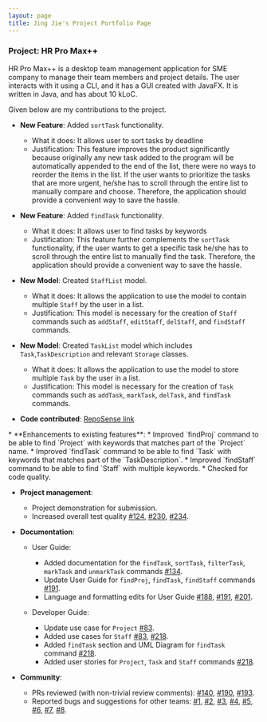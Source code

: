 ```yaml
---
layout: page
title: Jing Jie's Project Portfolio Page
---
```


### Project: HR Pro Max++

HR Pro Max++ is a desktop team management application for SME company to manage their team members and project details.
The user interacts with it using a CLI, and it has a GUI created with JavaFX.
It is written in Java, and has about 10 kLoC.

Given below are my contributions to the project.

* **New Feature**: Added `sortTask` functionality.
  * What it does: It allows user to sort tasks by deadline
  * Justification: This feature improves the product significantly because originally any new task added to the program will
  be automatically appended to the end of the list, there were no ways to reorder the items in the list. If the user wants
  to prioritize the tasks that are more urgent, he/she has to scroll through the entire list to manually compare and choose.
  Therefore, the application should provide a convenient way to save the hassle.

* **New Feature**: Added `findTask` functionality.
  * What it does: It allows user to find tasks by keywords
  * Justification: This feature further complements the `sortTask` functionality, if the user wants to get a specific task
  he/she has to scroll through the entire list to manually find the task. Therefore, the application should provide a
  convenient way to save the hassle.

* **New Model**: Created `StaffList` model.
  * What it does: It allows the application to use the model to contain multiple `Staff` by the user in a list.
  * Justification: This model is necessary for the creation of `Staff` commands such as `addStaff`, `editStaff`, `delStaff`,
  and `findStaff` commands.

* **New Model**: Created `TaskList` model which includes `Task`,`TaskDescription` and relevant `Storage` classes.
  * What it does: It allows the application to use the model to store multiple `Task` by the user in a list.
  * Justification: This model is necessary for the creation of `Task` commands such as `addTask`, `markTask`, `delTask`,
  and `findTask` commands.

* **Code contributed**: [RepoSense link](https://nus-cs2103-ay2223s1.github.io/tp-dashboard/?search=jjtan444&breakdown=true)
<div style="page-break-after: always;"></div>
* **Enhancements to existing features**:
* Improved `findProj` command to be able to find `Project` with keywords that matches part of the `Project` name.
* Improved `findTask` command to be able to find `Task` with keywords that matches part of the `TaskDescription`.
* Improved `findStaff` command to be able to find `Staff` with multiple keywords.
* Checked for code quality.

* **Project management**:
  * Project demonstration for submission.
  * Increased overall test quality [\#124](https://github.com/AY2223S1-CS2103T-T09-3/tp/pull/124), 
  [\#230](https://github.com/AY2223S1-CS2103T-T09-3/tp/pull/230), [\#234](https://github.com/AY2223S1-CS2103T-T09-3/tp/pull/234).

* **Documentation**:
  * User Guide:
    * Added documentation for the `findTask`, `sortTask`, `filterTask`, `markTask` and `unmarkTask` commands [\#134](https://github.com/AY2223S1-CS2103T-T09-3/tp/pull/134).
    * Update User Guide for `findProj`, `findTask`, `findStaff` commands [\#191](https://github.com/AY2223S1-CS2103T-T09-3/tp/pull/191).
    * Language and formatting edits for User Guide [\#188](https://github.com/AY2223S1-CS2103T-T09-3/tp/pull/188), [\#191](https://github.com/AY2223S1-CS2103T-T09-3/tp/pull/191),
      [\#201](https://github.com/AY2223S1-CS2103T-T09-3/tp/pull/201).
    
  * Developer Guide:
    * Update use case for `Project` [\#83](https://github.com/AY2223S1-CS2103T-T09-3/tp/pull/83).
    * Added use cases for `Staff` [\#83](https://github.com/AY2223S1-CS2103T-T09-3/tp/pull/83), [\#218](https://github.com/AY2223S1-CS2103T-T09-3/tp/pull/218).
    * Added `findTask` section and UML Diagram for `findTask` command [\#218](https://github.com/AY2223S1-CS2103T-T09-3/tp/pull/218).
    * Added user stories for `Project`, `Task` and `Staff` commands [\#218](https://github.com/AY2223S1-CS2103T-T09-3/tp/pull/218).

* **Community**:
  * PRs reviewed (with non-trivial review comments): [\#140](https://github.com/AY2223S1-CS2103T-T09-3/tp/pull/140),
  [\#190](https://github.com/AY2223S1-CS2103T-T09-3/tp/pull/190),
  [\#193](https://github.com/AY2223S1-CS2103T-T09-3/tp/pull/193).
  * Reported bugs and suggestions for other teams: [\#1](https://github.com/jjtan444/ped/issues/1),
  [\#2](https://github.com/jjtan444/ped/issues/2), [\#3](https://github.com/jjtan444/ped/issues/3),
  [\#4](https://github.com/jjtan444/ped/issues/4), [\#5](https://github.com/jjtan444/ped/issues/5),
  [\#6](https://github.com/jjtan444/ped/issues/6), [\#7](https://github.com/jjtan444/ped/issues/7),
  [\#8](https://github.com/jjtan444/ped/issues/8).

